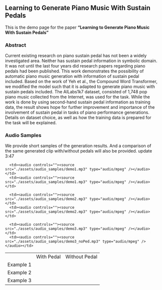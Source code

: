 ## Learning to Generate Piano Music With Sustain Pedals

This is the demo page for the paper **“Learning to Generate Piano Music With Sustain Pedals”**

### Abstract

Current existing research on piano sustain pedal has not been a widely investigated area. Neither has sustain pedal information in symbolic domain. It was not until the last four years did research papers regarding piano pedals had been published. This work demonstrates the possibility of automatic piano music generation with information of sustain pedal included. Based on the work of Yeh et al., the Compound Word Transformer, we modified the model such that it is adapted to generate piano music with sustain pedals included. The AILabs1k7 dataset, consisted of 1,748 pop piano music collected from the Internet, was used for the task. While the work is done by using second-hand sustain pedal information as training data, the result shows hope for further improvement and importance of the involvement of sustain pedal in tasks of piano performance generations. Details on dataset choice, as well as how the training data is prepared for the task will be explained.

### Audio Samples

We provide short samples of the generation results. And a comparison of the same generated clip with/without pedals will also be provided. update 3:47

<table class="VA-example" style="width:100%" cellspacing="0" cellpadding="0">
  <tr>
    <td style="text-align: center; vertical-align: middle;"></td>
    <td style="text-align: center; vertical-align: middle;">With Pedal</td>
    <td style="text-align: center; vertical-align: middle;">Without Pedal</td>
  </tr>
   
  <tr>
      <td style="text-align: center; vertical-align: middle;">Example 1</td>

      <td><audio controls=""><source src="./assets/audio_samples/demo1.mp3" type="audio/mpeg" /></audio></td>
      <td><audio controls=""><source src="./assets/audio_samples/demo1.mp3" type="audio/mpeg" /></audio></td>
  </tr>

  <tr>
      <td style="text-align: center; vertical-align: middle;">Example 2</td>

      <td><audio controls=""><source src="./assets/audio_samples/demo2.mp3" type="audio/mpeg" /></audio></td>
      <td><audio controls=""><source src="./assets/audio_samples/demo2.mp3" type="audio/mpeg" /></audio></td>
  </tr>
  
  <tr>
      <td style="text-align: center; vertical-align: middle;">Example 3</td>

      <td><audio controls=""><source src="./assets/audio_samples/demo3.mp3" type="audio/mpeg" /></audio></td>
      <td><audio controls=""><source src="./assets/audio_samples/demo3_noPed.mp3" type="audio/mpeg" /></audio></td>
  </tr>
</table>
      
      